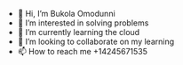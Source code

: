 - 👋 Hi, I’m Bukola Omodunni
- 👀 I’m interested in solving problems
- 🌱 I’m currently learning the cloud
- 💞️ I’m looking to collaborate on my learning
- 📫 How to reach me +14245671535

<!---
Bucandy12/Bucandy12 is a ✨ special ✨ repository because its `README.md` (this file) appears on your GitHub profile.
You can click the Preview link to take a look at your changes.
--->
